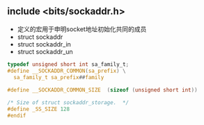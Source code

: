 ## include <bits/sockaddr.h>
* 定义的宏用于申明socket地址初始化共同的成员
* struct sockaddr
* struct sockaddr_in
* struct sockaddr_un
```c
typedef unsigned short int sa_family_t;
#define	__SOCKADDR_COMMON(sa_prefix) \
  sa_family_t sa_prefix##family
  
#define __SOCKADDR_COMMON_SIZE	(sizeof (unsigned short int))

/* Size of struct sockaddr_storage.  */
#define _SS_SIZE 128
#endif
```